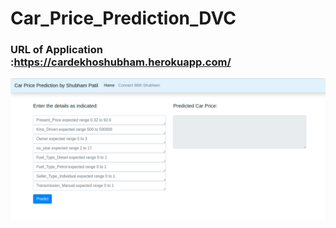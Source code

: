 # Car_Price_Prediction_DVC

### URL of Application :https://cardekhoshubham.herokuapp.com/

![ScreenShot](https://github.com/ShubhPatil95/Car_Price_Prediction_DVC/blob/main/git.png)

